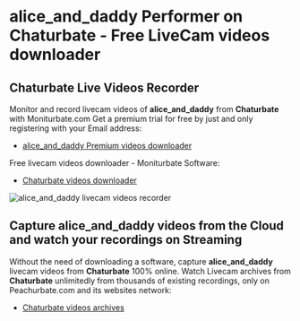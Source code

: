 # alice_and_daddy Performer on Chaturbate - Free LiveCam videos downloader

## Chaturbate Live Videos Recorder

Monitor and record livecam videos of **alice_and_daddy** from **Chaturbate** with Moniturbate.com
Get a premium trial for free by just and only registering with your Email address:
* [alice_and_daddy Premium videos downloader](https://moniturbate.com/request-demo-licence-key.html)

Free livecam videos downloader - Moniturbate Software:
* [Chaturbate videos downloader](https://moniturbate.com/moniturbate-download-software.html)

![alice_and_daddy livecam videos recorder](https://peachurnet.com/templates/moniturbate-software.png)


## Capture alice_and_daddy videos from the Cloud and watch your recordings on Streaming

Without the need of downloading a software, capture **alice_and_daddy** livecam videos from **Chaturbate** 100% online.
Watch Livecam archives from **Chaturbate** unlimitedly from thousands of existing recordings, only on Peachurbate.com and its websites network:
* [Chaturbate videos archives](https://peachurnet.com/)